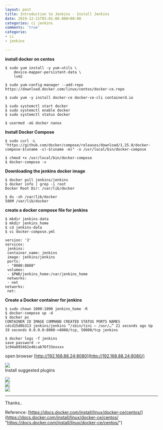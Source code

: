 ```yaml
---
layout: post
title: Introduction to Jenkins - Install Jenkins
date: 2019-12-21T05:01:00.000+00:00
categories: ci jenkins
comments: 'true'
categorie:
- ci
- jenkins

---
```

**install docker on centos**

    $ sudo yum install -y yum-utils \ 
    	device-mapper-persistent-data \ 
    	lvm2
    
    $ sudo yum-config-manager --add-repo https://download.docker.com/linux/centos/docker-ce.repo
    
    $ sudo yum -y install docker-ce docker-ce-cli containerd.io 
    
    $ sudo systemctl start docker
    $ sudo systemctl enable docker
    $ sudo systemctl status docker 
    
    $ usermod -aG docker nanox 

**Install Docker Compose**

    $ sudo curl -L "https://github.com/docker/compose/releases/download/1.25.0/docker-compose-$(uname -s)-$(uname -m)" -o /usr/local/bin/docker-compose
    
    $ chmod +x /usr/local/bin/docker-compose
    $ docker-compose -v

**Downloading the jenkins docker image**

    $ docker pull jenkins/jenkins
    $ docker info | grep -i root 
    Docker Root Dir: /var/lib/docker
    
    $ du -sh /var/lib/docker 
    586M /var/lib/docker

**create a docker compose file for jenkins**

    $ mkdir jenkins-data
    $ mkdir jenkins_home
    $ cd jenkins-data
    $ vi docker-compose.yml
    
    version: '3'
    services:
     jenkins:
     container_name: jenkins
     image: jenkins/jenkins
     ports:
     - "8080:8080"
     volumes:
     - $PWD/jenkins_home:/var/jenkins_home
     networks:
     - net
    networks:
     net:

**Create a Docker container for jenkins**

    $ sudo chown 1000:1000 jenkins_home -R
    $ docker-compose up -d
    $ docker ps
    CONTAINER ID IMAGE COMMAND CREATED STATUS PORTS NAMES
    cdcd15d0b313 jenkins/jenkins “/sbin/tini — /usr/…” 21 seconds ago Up 19 seconds 0.0.0.0:8080->8080/tcp, 50000/tcp jenkins
    
    $ docker logs -f jenkins
    save password -> 
    1c94a093462e46cab76f33exxxx

open browser [http://192.168.88.24:8080](http://192.168.88.24:8080/)

![](https://res.cloudinary.com/dhcy32o8d/image/upload/v1585146694/myblog/1_b6aKQObKFwHAX0RfmFDCsQ_mgqven.png)  
Install suggested plugins

![](https://res.cloudinary.com/dhcy32o8d/image/upload/v1585146747/myblog/1_6sWVsmIEpOdqmMaKQYz1cg_hao1j1.png)  
![](https://res.cloudinary.com/dhcy32o8d/image/upload/v1585146766/myblog/1_DMYCZw1wOOoUElHVV4AdTA_cuueiz.png)  
![](https://res.cloudinary.com/dhcy32o8d/image/upload/v1585146792/myblog/1_a-2W_ZpOIxW6UzZ_SCE-Sw_fs0hl9.png)

***

Thanks..

Reference: [https://docs.docker.com/install/linux/docker-ce/centos/](https://docs.docker.com/install/linux/docker-ce/centos/ "https://docs.docker.com/install/linux/docker-ce/centos/")